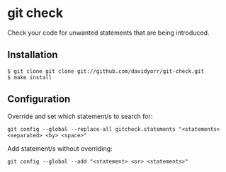 git check
===============
Check your code for unwanted statements that are being introduced.

Installation
------------

    $ git clone git clone git://github.com/davidyorr/git-check.git
    $ make install

Configuration
-------------
Override and set which statement/s to search for:

    git config --global --replace-all gitcheck.statements "<statements> <separated> <by> <space>"

Add statement/s without overriding:

    git config --global --add "<statement> <or> <statements>"

